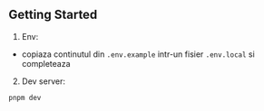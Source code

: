 ## Getting Started

1. Env:

- copiaza continutul din `.env.example` intr-un fisier `.env.local` si completeaza

2. Dev server:

```bash
pnpm dev
```
